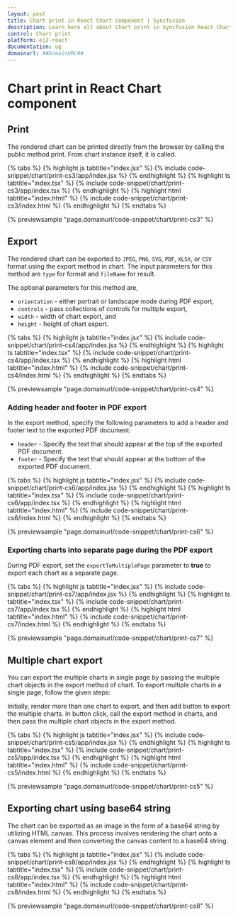 ```yaml
---
layout: post
title: Chart print in React Chart component | Syncfusion
description: Learn here all about Chart print in Syncfusion React Chart component of Syncfusion Essential JS 2 and more.
control: Chart print 
platform: ej2-react
documentation: ug
domainurl: ##DomainURL##
---
```


# Chart print in React Chart component

## Print

The rendered chart can be printed directly from the browser by calling the public method print. From chart instance itself, it is called.

{% tabs %}
{% highlight js tabtitle="index.jsx" %}
{% include code-snippet/chart/print-cs3/app/index.jsx %}
{% endhighlight %}
{% highlight ts tabtitle="index.tsx" %}
{% include code-snippet/chart/print-cs3/app/index.tsx %}
{% endhighlight %}
{% highlight html tabtitle="index.html" %}
{% include code-snippet/chart/print-cs3/index.html %}
{% endhighlight %}
{% endtabs %}
        
{% previewsample "page.domainurl/code-snippet/chart/print-cs3" %}

## Export

The rendered chart can be exported to `JPEG`, `PNG`, `SVG`, `PDF`, `XLSX`, or `CSV` format using the export method in chart. The input parameters for this method are `type` for format and `fileName` for result.

The optional parameters for this method are,
* `orientation` - either portrait or landscape mode during PDF export,
* `controls` - pass collections of controls for multiple export,
* `width` - width of chart export, and
* `height` - height of chart export.

{% tabs %}
{% highlight js tabtitle="index.jsx" %}
{% include code-snippet/chart/print-cs4/app/index.jsx %}
{% endhighlight %}
{% highlight ts tabtitle="index.tsx" %}
{% include code-snippet/chart/print-cs4/app/index.tsx %}
{% endhighlight %}
{% highlight html tabtitle="index.html" %}
{% include code-snippet/chart/print-cs4/index.html %}
{% endhighlight %}
{% endtabs %}
        
{% previewsample "page.domainurl/code-snippet/chart/print-cs4" %}

### Adding header and footer in PDF export

In the export method, specify the following parameters to add a header and footer text to the exported PDF document:

* `header` - Specify the text that should appear at the top of the exported PDF document.
* `footer` - Specify the text that should appear at the bottom of the exported PDF document.

{% tabs %}
{% highlight js tabtitle="index.jsx" %}
{% include code-snippet/chart/print-cs6/app/index.jsx %}
{% endhighlight %}
{% highlight ts tabtitle="index.tsx" %}
{% include code-snippet/chart/print-cs6/app/index.tsx %}
{% endhighlight %}
{% highlight html tabtitle="index.html" %}
{% include code-snippet/chart/print-cs6/index.html %}
{% endhighlight %}
{% endtabs %}
        
{% previewsample "page.domainurl/code-snippet/chart/print-cs6" %}

### Exporting charts into separate page during the PDF export

During PDF export, set the `exportToMultiplePage` parameter to **true** to export each chart as a separate page.

{% tabs %}
{% highlight js tabtitle="index.jsx" %}
{% include code-snippet/chart/print-cs7/app/index.jsx %}
{% endhighlight %}
{% highlight ts tabtitle="index.tsx" %}
{% include code-snippet/chart/print-cs7/app/index.tsx %}
{% endhighlight %}
{% highlight html tabtitle="index.html" %}
{% include code-snippet/chart/print-cs7/index.html %}
{% endhighlight %}
{% endtabs %}
        
{% previewsample "page.domainurl/code-snippet/chart/print-cs7" %}

## Multiple chart export

You can export the multiple charts in single page by passing the multiple chart objects in the export method of chart. To export multiple charts in a single page, follow the given steps:

Initially, render more than one chart to export, and then add button to export the multiple charts. In button click, call the export method in charts, and then pass the multiple chart objects in the export method.

{% tabs %}
{% highlight js tabtitle="index.jsx" %}
{% include code-snippet/chart/print-cs5/app/index.jsx %}
{% endhighlight %}
{% highlight ts tabtitle="index.tsx" %}
{% include code-snippet/chart/print-cs5/app/index.tsx %}
{% endhighlight %}
{% highlight html tabtitle="index.html" %}
{% include code-snippet/chart/print-cs5/index.html %}
{% endhighlight %}
{% endtabs %}
        
{% previewsample "page.domainurl/code-snippet/chart/print-cs5" %}

## Exporting chart using base64 string

The chart can be exported as an image in the form of a base64 string by utilizing HTML canvas. This process involves rendering the chart onto a canvas element and then converting the canvas content to a base64 string.

{% tabs %}
{% highlight js tabtitle="index.jsx" %}
{% include code-snippet/chart/print-cs8/app/index.jsx %}
{% endhighlight %}
{% highlight ts tabtitle="index.tsx" %}
{% include code-snippet/chart/print-cs8/app/index.tsx %}
{% endhighlight %}
{% highlight html tabtitle="index.html" %}
{% include code-snippet/chart/print-cs8/index.html %}
{% endhighlight %}
{% endtabs %}
        
{% previewsample "page.domainurl/code-snippet/chart/print-cs8" %}